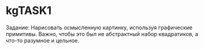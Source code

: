 # kgTASK1
Задание:
Нарисовать осмысленную картинку, используя графические примитивы. Важно, чтобы это был не абстрактный набор квадратиков, а что-то разумное и цельное.
